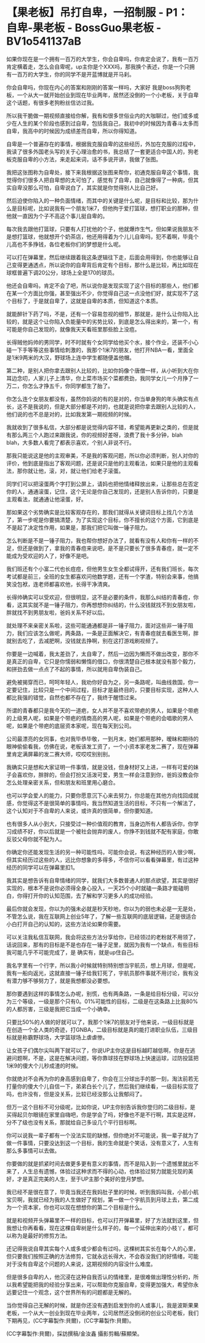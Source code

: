 # 【果老板】吊打自卑，一招制服 - P1：自卑-果老板 - BossGuo果老板 - BV1o541137aB

如果你现在是一个拥有一百万的大学生，你会自卑吗，你肯定会说了，我有一百万肯定横着走，怎么会自卑呢，up主你是个XXX吗，那我换个表述，你是一个只拥有一百万的大学生，你的同学不是开蓝博就是开马刹。

你会自卑吗，你现在内心的答案和刚刚的答案一样吗，大家好 我是boss狗狗老板，一个从大一就开始创业到现在毕业两年，居然还没倒的一个小老板，关于自卑这个话题，有很多老狗粉丝信访过我。

所以我干脆做一期视频直接给你解，我有和很多世俗业内的大咖聊过，他们或多或少在人生的某个阶段也感到过自卑，包括我自己，我初中的时候因为青春斗太多而自卑，我高中的时候因为成绩差而自卑，所以你得知道。

自卑是一个普遍存在的事情，根据我克服自卑的这些经历，外加在克服的过程中，我读了很多外国老头写的关于心理治愈的书，我总结了一套更适合中国人的，狗老板克服自卑的小方法，来走起来词，话不多说开讲，我做了张图。

我把这张图称为自卑处，接下来我根据这张图来帮你，初通克服自卑这个事情，我觉得你们很多人把自卑想的太可怕了，感觉有了自卑，自己就像得了一种病，但其实自卑没那么可怕，自卑说白了，其实就是你觉得别人比自己好。

然后迫使你陷入的一种负面情绪，而其中的关键是什么呢，是目标和比较，那为什么是目标呢，比如说我有一个朋友1米7，但他拘于爱打篮球，想打职业的那种，但他就一直因为个子不高这个事儿挺自卑的。

每次我去跟他打篮球，只要有人打扰他的个子，他就爆炸生气，但如果说我朋友不是想打篮球，他就想开个奶茶店，他还用得着为个儿儿自卑吗，犯不着啊，毕竟个儿高也不多挣钱，各位老板你们的梦想是什么呢。

可以打在弹幕里，然后继续跟着我这条逻辑往下走，后面会用得到，你也能够让自己变得更通透点，所以说你的自卑背后肯定有个目标，那什么是比较，再比如现在球框普遍下调20公分，球场上全是170的球员。

他还会自卑吗，肯定不会了吧，所以说你是发现实现了这个目标的那些人，他们都在某一个方面比你强，甚至强出不少，你觉得自己这一点没他们好，就实现不了这个目标了，于是就自卑了，这就是自卑的本质，但知道这个本质。

就能醉针下药了吗，不是，还有一个容易忽视的细节，那就是，是什么让你陷入比较的，就是这个让你陷入负能量中的劣势比较，到底是怎么得出来的，第一个，有可能是你自己发现的，就像我天天看班里那些脸上没痘。

长得贼他妈帅的男同学，时不时就有个女同学给他买个水，接个作业，还装不小心碰一下手等等这些事情给刺激的，我那个1米7的朋友，他打开NBA一看，里面全是1米9两米的大汉，野球场上连中学生都随便盖他帽。

第二种，是别人把你拿去跟别人比较的，比如你妈像个唐僧一样，从小听到大在你耳边念叨，人家儿子上清华，你上菜市场买个菜都费劲，我同学女儿一个月挣了一万二，你怎么才挣五千，你同学都生了胎了。

你怎么连个女朋友都没有，虽然你妈说的有的是对的，你当单身狗的年头确实有点长，这不是我说的，但是大部分都是不对的，也就是说把你拿去跟别人比较的人，他们说的也不总是对的，比如我发第一期视频的时候。

我就收到了很多私信，大部分都是说觉得内容不错，希望能再更新之类的，但是就有那么两三个人跑过来跟我说，你的视频好差呀，浪费了我十多分钟，blah blah，大多数人看完了都表示喜欢，个别人非说不行。

那我只能说这是他的主观审美，不是我的客观问题，所以你必须判断，别人对你的评价，他到底是指出了客观问题，还是说只是他的主观看法，如果只是他的主观看法，那你就让他，滚，对，就让他们给老子滚蛋。

同学们可以把滚蛋两个字打到公屏上，请妈也把他情绪释放出来，让那些总在否定你的人，通通滚蛋，记住，这个无论是你自己发现的，还是别人告诉你的，只要是主观看法，就通通让他滚蛋，好。

那如果这个劣势确实是比较客观存在的，那我们就得从关键词目标上找几个方法了，第一步呢是你要搞清楚，为了实现这个目标，你不擅长的这个方面，它到底是不是起了决定性作用，如果是，那我们把它叫做一锤子阻力。

怎么判断是不是一锤子阻力，我也帮你想好办法了，就看有没有人和你有一样的不足，但还是做到了，拿我的青春痘来说吧，是不是只要长了很多青春痘，就一定不能成为受欢迎的人了，好像不是吧。

我们班还有个小富二代也长痘痘，但他男生女生全都试得开，还有我们班长，每次考试都是前三，全班的女生都喜欢问他数学题，还有一个学渣，特别会来事，他搞笑没包袱，连老师都喜欢他，长得干净清爽。

长得帅确实可以受欢迎，但很明显，这不是必要的条件，我那么纠结的青春痘，你看，这其实就不是一锤子阻力，你再想想你纠结的，什么没钱就找不到女朋友啦，胖就找不到男朋友啦，爸妈关系不好以后。

就处理不来亲密关系啦，这些可能通通都是非一锤子阻力，面对这些非一锤子阻力，我们应该怎么做呢，两条路，一条是正面解决它，有青春痘就去看医生啊，胖就别去吃了，去减肥啊，没钱就去挣啊，别在这打游戏刷视频了。

你要是一边喊着，我太差劲了，太自卑了，然后一边因为懒而不做出改变，那你不是真正的自卑，它只是你懦弱和懒惰的借口，你很清楚自己根本就没有那个毅力，和拼劲去做一点点了不起的事情，所以就用自卑伪装自己。

避免被揭穿而已，呵呵年轻人，我劝你好自为之，另一条路呢，叫曲线救国，你一定要记住，比较只是一个中间过程，目标才是最终目的，只要目标实现，这种人人都比我强的错觉，自然也都不存在了，我终于醒悟过来。

所谓的青春都只是我今天的一道疤，女人并不是不喜欢带疤的男人，如果是个带疤的上级男人呢，如果是个带疤的情商高的男人呢，如果是个带疤的会唱歌的男人呢，如果是个带疤的底层资本家呢，现在每天到公司。

公司最漂亮的女同事，也对我毕恭毕敬，一到月末，她们都用那种，暧昧和期待的眼神偷偷看我，仿佛在说，老板该发工资了，一个小资本家老发二赛了，现在弹幕里肯定满屏幕的发二赛大师，哎哎哎别别别。

我确实只是想和大家证明一件事情，就是没钱，但身材好又上进，一样有可爱的妹子会喜欢你，胖胖的，但会打扮又活泼可爱，男生一样会注意到你，爸妈没教会你怎么处理亲密关系，但和朋友和班里用心磨合。

也可以学会爱人的能力，只要你愿意沉下心来去努力，你总能在其他方向找回成就感，你觉得这不是很简单的事情吗，我当然知道生活的目标，不只有一个解法了，这个认知对于不自卑的人来说，或许真的很简单，但你要知道。

也有很多人从小到大，只接受过一种价值观的教育，当身边所有人都告诉你，你学习成绩不好，你以后就是一个被社会抛弃的废人，你挣不到钱就不配有家庭，你敢反驳父母你就不配为人。

你确定你还能发现生活的另一种可能性吗，可能你会说，有这种经历的人很少啊，但其实经历过这些的人，远比你想象的多得多，不信你可以看看弹幕里，有过这种经历的同学可以在弹幕里扣1。

我其实是想告诉有自卑情绪的同学，就我们大多数普通人的那点欲望，其实是很好实现的，根本不是说你必须得全身心投入，一天25个小时就磕一条路才能磕明白，你得打开你的认知范围，去了解和学习更多人的成功经验。

最后你就会发现，你以为的强未必就是秒天秒地，你以为的弱也未必是一无是处，不管怎么说，我在互联网上创业5年了，了解一些互联网的底层逻辑，还是很适合小白打开自己的认知的，这些方法论如果你需要。

可以关注我私信互联网，我会将这些方法分享给你，已经领过的老粉就不用领了，话说回来，那有的目标是不是也存在一锤子足里，就因为我有一个缺点，有些目标我可能几乎不可能完成了，是 确实有，就是up住自己。

我名字里有一个行字，所以我小时候就特别特别想当宇航员，想上月球，但是呢，我有一船向返光，这就直接一锤子给我钉死了，宇航员那件事就不用讨论，我有没有潜力够不够努力了，就是我想都没必要想。

那你要遇到这样的事情怎么办呢，别慌，也有两条路，一条是给目标分级，可以分为三个等级，一级是那个只有0。01%可能性的目标，二级是在这条路上比我80%的人都厉害，三级是我把它当成一个小确幸。

只要比50%的人做的好就可以了，我那个1米7的朋友对于他来说，一级目标就是在创造一个全人类的奇迹，打GNBA，二级目标就是真的能打进职业队伍，三级目标就是称霸野球场，大学篮球场上虐虐惨。

让女孩子们偶尔尖叫两下就可以了，你说UP主你这是目标越盯越低啊，你是在逃避问题啊，不是，这是在解决问题，等你靠球技在野球场上快速运球，过防投篮把1米9的傻大个儿秒成渣的时候。

你就绝对不会再为你的身高感到自卑了，你会在三分球出手的那一刻，淘汰前若无打量你的傻大个儿自信一下，弟弟白长个儿了，然后我们继续看，一级目标实现了吗，也许没有，但是没关系，比较已经没那么让我郁闷了。

但万一这个目标不可分级呢，比如你说，UP主你别告诉我你登归的二级目标，是买得起贝尔眼镜在家里自嗨吧，你是学会了吗，好像也不是不行啊，其实是这样，分不了级也没有关系，那就给自己多设几个平行目标啊。

你可以说我一辈子都有一个没法实现的缺憾，但你绝对不可能说，我一辈子就为了做一件事情，只要没达到这一个目标，我的生命就是个笑话，没有意义了，人生有那么多事情可以去做。

你要做的就是抓紧时间去做更多更有意义的事情，而不是陷入到一个遗憾里就出不来了，人生总有遗憾，体验过这种求而不得的心动，也体验过努力就能兑现的美好，才是真正完美的人生，至于UP主那个美好的登月梦想。

我已经不是很在意了，毕竟当我还在我妈肚子里的时候，听到我妈叫我，小航小航宝贝啊，我就已经为我的人生做好了规划，第一做一个宇航员到月球上去，第二成为一个资本家，你也可以现在想想你的第二个目标是什么。

就是和视频开头弹幕里不一样的目标，也可以打开弹幕里，好了方法就到这里，但我想让你再看看，现在这棵自卑树是什么样子的，每一个延伸出来的小枝丫，都可以称为是最好的修剪方法。

还记得我说自卑其实每个人或多或少都会有过吗，这棵树其实长在每个人的心里，但只要我们按照正确的方法修剪，它就永远长得大，不会吞没我们的好情绪，可能对于没有自卑这个问题的人来说，这期视频的内容没什么难度。

但是很多自卑的人，他沉浸在这种自我否认的情绪里，是很难做出理性分析的，所以我希望能把我的经验分享出来，可以帮助你克服自卑，变得更加强大，希望你永远要记住一个观念，这个世界所有的问题都是无解的。

当你觉得自己无解的时候，就是你还没有遇到启发到你的人或事儿，我是波斯果果老板，一个从大一创业到现在毕业两年，公司居然还没倒闭的创业公司老板，我们下期再见，(CC字幕製作:貝爾)，(CC字幕製作:貝爾)。

(CC字幕製作:貝爾)，採訪撰稿/金汝鑫 攝影剪輯/蘇顯榮。